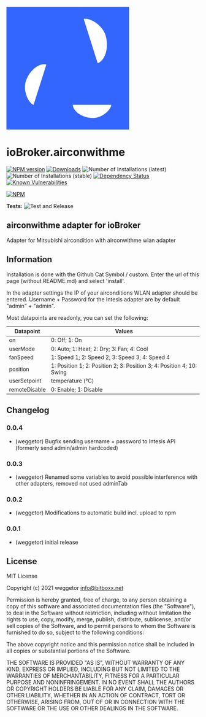 ![Logo](admin/airconwithme.png)
# ioBroker.airconwithme

[![NPM version](http://img.shields.io/npm/v/iobroker.airconwithme.svg)](https://www.npmjs.com/package/iobroker.airconwithme)
[![Downloads](https://img.shields.io/npm/dm/iobroker.airconwithme.svg)](https://www.npmjs.com/package/iobroker.airconwithme)
![Number of Installations (latest)](http://iobroker.live/badges/airconwithme-installed.svg)
![Number of Installations (stable)](http://iobroker.live/badges/airconwithme-stable.svg)
[![Dependency Status](https://img.shields.io/david/weggetor/iobroker.airconwithme.svg)](https://david-dm.org/weggetor/iobroker.airconwithme)
[![Known Vulnerabilities](https://snyk.io/test/github/weggetor/ioBroker.airconwithme/badge.svg)](https://snyk.io/test/github/weggetor/ioBroker.airconwithme)

[![NPM](https://nodei.co/npm/iobroker.airconwithme.png?downloads=true)](https://nodei.co/npm/iobroker.airconwithme/)

**Tests:** ![Test and Release](https://github.com/weggetor/ioBroker.airconwithme/workflows/Test%20and%20Release/badge.svg)

## airconwithme adapter for ioBroker

Adapter for Mitsubishi aircondition with airconwithme wlan adapter

## Information 
Installation is done with the Github Cat Symbol / custom. Enter the url of this page (without README.md) and select 'install'. 

In the adapter settings the IP of your airconditions WLAN adapter should be entered. Username + Password for the Intesis adapter are by default "admin" + "admin".

Most datapoints are readonly, you can set the following:

| Datapoint | Values |
|----------|----------|
| on | 0: Off; 1: On |
| userMode | 0: Auto; 1: Heat; 2: Dry; 3: Fan; 4: Cool |
| fanSpeed | 1: Speed 1; 2: Speed 2; 3: Speed 3; 4: Speed 4 |
| position | 1: Position 1; 2: Position 2; 3: Position 3; 4: Position 4; 10: Swing |
| userSetpoint | temperature (°C) |
| remoteDisable | 0: Enable; 1: Disable |

## Changelog
### 0.0.4
* (weggetor) Bugfix sending username + password to Intesis API (formerly send admin/admin hardcoded)

### 0.0.3
* (weggetor) Renamed some variables to avoid possible interference with other adapters, removed not used adminTab

### 0.0.2
* (weggetor) Modifications to automatic build incl. upload to npm

### 0.0.1
* (weggetor) initial release

## License
MIT License

Copyright (c) 2021 weggetor <info@bitboxx.net>

Permission is hereby granted, free of charge, to any person obtaining a copy
of this software and associated documentation files (the "Software"), to deal
in the Software without restriction, including without limitation the rights
to use, copy, modify, merge, publish, distribute, sublicense, and/or sell
copies of the Software, and to permit persons to whom the Software is
furnished to do so, subject to the following conditions:

The above copyright notice and this permission notice shall be included in all
copies or substantial portions of the Software.

THE SOFTWARE IS PROVIDED "AS IS", WITHOUT WARRANTY OF ANY KIND, EXPRESS OR
IMPLIED, INCLUDING BUT NOT LIMITED TO THE WARRANTIES OF MERCHANTABILITY,
FITNESS FOR A PARTICULAR PURPOSE AND NONINFRINGEMENT. IN NO EVENT SHALL THE
AUTHORS OR COPYRIGHT HOLDERS BE LIABLE FOR ANY CLAIM, DAMAGES OR OTHER
LIABILITY, WHETHER IN AN ACTION OF CONTRACT, TORT OR OTHERWISE, ARISING FROM,
OUT OF OR IN CONNECTION WITH THE SOFTWARE OR THE USE OR OTHER DEALINGS IN THE
SOFTWARE.